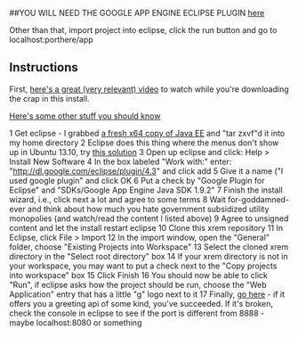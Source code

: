 ##YOU WILL NEED THE GOOGLE APP ENGINE ECLIPSE PLUGIN
[here](https://developers.google.com/appengine/docs/java/tools/eclipse)

Other than that, import project into eclipse, click the run button and go to localhost:porthere/app

Instructions
---
First, [here's a great (very relevant) video](https://www.youtube.com/watch?feature=player_embedded&v=qokEYBNWA_0) to watch while you're downloading the crap in this install.

[Here's some other stuff you should know](http://rest.elkstein.org/)

1 Get eclipse - I grabbed [a fresh x64 copy of Java EE](http://www.eclipse.org/downloads/packages/eclipse-ide-java-ee-developers/keplersr2) and "tar zxvf"d it into my home directory
2 Eclipse does this thing where the menus don't show up in Ubuntu 13.10, try [this solution](http://stackoverflow.com/questions/19452390/eclipse-menus-dont-show-up-after-upgrading-to-ubuntu-13-10)
3 Open up eclipse and click: Help > Install New Software
4 In the box labeled "Work with:" enter: "http://dl.google.com/eclipse/plugin/4.3" and click add
5 Give it a name ("I used google plugin" and click OK
6 Put a check by "Google Plugin for Eclipse" and "SDKs/Google App Engine Java SDK 1.9.2"
7 Finish the install wizard, i.e., click next a lot and agree to some terms
8 Wait for-goddamned-ever and think about how much you hate government subsidized utility monopolies (and watch/read the content I listed above)
9 Agree to unsigned content and let the install restart eclipse
10 Clone this xrem repository
11 In Eclipse, click File > Import
12 In the import window, open the "General" folder, choose "Existing Projects into Workspace"
13 Select the cloned xrem directory in the "Select root directory" box
14 If your xrem directory is not in your workspace, you may want to put a check next to the "Copy projects into workspace" box
15 Click Finish
16 You should now be able to click "Run", if eclipse asks how the project should be run, choose the "Web Application" entry that has a little "g" logo next to it
17 Finally, [go here](http://localhost:8888/_ah/api/explorer) - if it offers you a greeting api of some kind, you've succeeded. If it's broken, check the console in eclipse to see if the port is different from 8888 - maybe localhost:8080 or something
